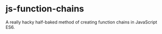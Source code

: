 # js-function-chains
A really hacky half-baked method of creating function chains in JavaScript ES6.
